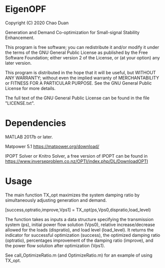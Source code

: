 # EigenOPF
Copyright (C) 2020 Chao Duan

Generation and Demand Co-optimization for Small-signal Stability Enhancement.


This program is free software; you can redistribute it and/or modify it under the terms of the GNU General Public License as published by the Free Software Foundation; either version 2 of the License, or (at your option) any later version.

This program is distributed in the hope that it will be useful, but WITHOUT ANY WARRANTY; without even the implied warranty of MERCHANTABILITY or FITNESS FOR A PARTICULAR PURPOSE. See the GNU General Public License for more details.


The full text of the GNU General Public License can be found in the file "LICENSE.txt".


# Dependencies

MATLAB 2017b or later.

Matpower 5.1 https://matpower.org/download/

IPOPT Solver or Knitro Solver, a free version of IPOPT can be found in https://www.inverseproblem.co.nz/OPTI/index.php/DL/DownloadOPTI

# Usage
The main function TX_opt maximizes the system damping ratio by simultaneously adjusting generation and demand.

[success,optratio,improve,Vps1] = TX_opt(ps,Vps0,dispratio,load_level)

The function takes as inputs a data structure specifying the transmission system (ps), initial power flow solution (Vps0), relative increase/decrease allowed for the loads (dispratio), and load level (load_level). It returns the indicator for successful optimization (success), the optimized damping ratio (optratio), percentages improvement of the damping ratio (improve), and the power flow solution after optimization (Vps1).

See call_OptimizeRatio.m (and OptimizeRatio.m) for an example of using TX_opt.




